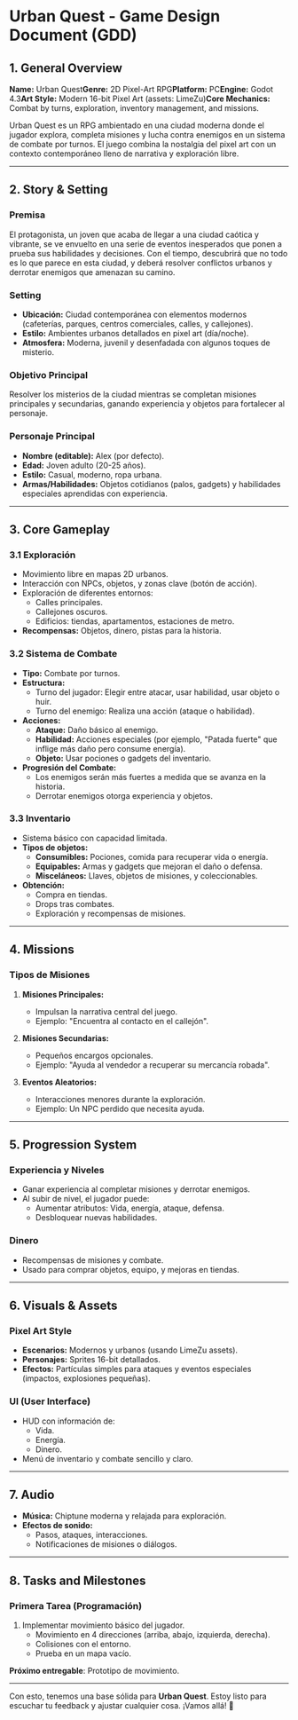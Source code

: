 
# Urban Quest - Game Design Document (GDD)

## 1. General Overview

**Name:** Urban Quest**Genre:** 2D Pixel-Art RPG**Platform:** PC**Engine:** Godot 4.3**Art Style:** Modern 16-bit Pixel Art (assets: LimeZu)**Core Mechanics:** Combat by turns, exploration, inventory management, and missions.

Urban Quest es un RPG ambientado en una ciudad moderna donde el jugador explora, completa misiones y lucha contra enemigos en un sistema de combate por turnos. El juego combina la nostalgia del pixel art con un contexto contemporáneo lleno de narrativa y exploración libre.

---

## 2. Story & Setting

### **Premisa**

El protagonista, un joven que acaba de llegar a una ciudad caótica y vibrante, se ve envuelto en una serie de eventos inesperados que ponen a prueba sus habilidades y decisiones. Con el tiempo, descubrirá que no todo es lo que parece en esta ciudad, y deberá resolver conflictos urbanos y derrotar enemigos que amenazan su camino.

### **Setting**

- **Ubicación:** Ciudad contemporánea con elementos modernos (cafeterías, parques, centros comerciales, calles, y callejones).
- **Estilo:** Ambientes urbanos detallados en pixel art (día/noche).
- **Atmosfera:** Moderna, juvenil y desenfadada con algunos toques de misterio.

### **Objetivo Principal**

Resolver los misterios de la ciudad mientras se completan misiones principales y secundarias, ganando experiencia y objetos para fortalecer al personaje.

### **Personaje Principal**

- **Nombre (editable):** Alex (por defecto).
- **Edad:** Joven adulto (20-25 años).
- **Estilo:** Casual, moderno, ropa urbana.
- **Armas/Habilidades:** Objetos cotidianos (palos, gadgets) y habilidades especiales aprendidas con experiencia.

---

## 3. Core Gameplay

### **3.1 Exploración**

- Movimiento libre en mapas 2D urbanos.
- Interacción con NPCs, objetos, y zonas clave (botón de acción).
- Exploración de diferentes entornos:
  - Calles principales.
  - Callejones oscuros.
  - Edificios: tiendas, apartamentos, estaciones de metro.
- **Recompensas:** Objetos, dinero, pistas para la historia.

### **3.2 Sistema de Combate**

- **Tipo:** Combate por turnos.
- **Estructura:**
  - Turno del jugador: Elegir entre atacar, usar habilidad, usar objeto o huir.
  - Turno del enemigo: Realiza una acción (ataque o habilidad).
- **Acciones:**
  - **Ataque:** Daño básico al enemigo.
  - **Habilidad:** Acciones especiales (por ejemplo, "Patada fuerte" que inflige más daño pero consume energía).
  - **Objeto:** Usar pociones o gadgets del inventario.
- **Progresión del Combate:**
  - Los enemigos serán más fuertes a medida que se avanza en la historia.
  - Derrotar enemigos otorga experiencia y objetos.

### **3.3 Inventario**

- Sistema básico con capacidad limitada.
- **Tipos de objetos:**
  - **Consumibles:** Pociones, comida para recuperar vida o energía.
  - **Equipables:** Armas y gadgets que mejoran el daño o defensa.
  - **Misceláneos:** Llaves, objetos de misiones, y coleccionables.
- **Obtención:**
  - Compra en tiendas.
  - Drops tras combates.
  - Exploración y recompensas de misiones.

---

## 4. Missions

### **Tipos de Misiones**

1. **Misiones Principales:**

   - Impulsan la narrativa central del juego.
   - Ejemplo: "Encuentra al contacto en el callejón".

2. **Misiones Secundarias:**

   - Pequeños encargos opcionales.
   - Ejemplo: "Ayuda al vendedor a recuperar su mercancía robada".

3. **Eventos Aleatorios:**

   - Interacciones menores durante la exploración.
   - Ejemplo: Un NPC perdido que necesita ayuda.

---

## 5. Progression System

### **Experiencia y Niveles**

- Ganar experiencia al completar misiones y derrotar enemigos.
- Al subir de nivel, el jugador puede:
  - Aumentar atributos: Vida, energía, ataque, defensa.
  - Desbloquear nuevas habilidades.

### **Dinero**

- Recompensas de misiones y combate.
- Usado para comprar objetos, equipo, y mejoras en tiendas.

---

## 6. Visuals & Assets

### **Pixel Art Style**

- **Escenarios:** Modernos y urbanos (usando LimeZu assets).
- **Personajes:** Sprites 16-bit detallados.
- **Efectos:** Partículas simples para ataques y eventos especiales (impactos, explosiones pequeñas).

### **UI (User Interface)**

- HUD con información de:
  - Vida.
  - Energía.
  - Dinero.
- Menú de inventario y combate sencillo y claro.

---

## 7. Audio

- **Música:** Chiptune moderna y relajada para exploración.
- **Efectos de sonido:**
  - Pasos, ataques, interacciones.
  - Notificaciones de misiones o diálogos.

---

## 8. Tasks and Milestones

### **Primera Tarea (Programación)**

1. Implementar movimiento básico del jugador.
   - Movimiento en 4 direcciones (arriba, abajo, izquierda, derecha).
   - Colisiones con el entorno.
   - Prueba en un mapa vacío.

**Próximo entregable**: Prototipo de movimiento.

---

Con esto, tenemos una base sólida para **Urban Quest**. Estoy listo para escuchar tu feedback y ajustar cualquier cosa. ¡Vamos allá! 🚀
